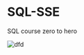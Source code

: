 # SQL-SSE

SQL course zero to hero

![dfd](https://github.com/user-attachments/assets/89adcb3f-8f97-41db-a507-730e7c17be28)
